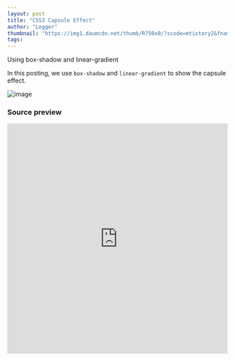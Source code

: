 ```yaml
---
layout: post
title: "CSS3 Capsule Effect"
author: "Logger"
thumbnail: "https://img1.daumcdn.net/thumb/R750x0/?scode=mtistory2&fname=https%3A%2F%2Ft1.daumcdn.net%2Fcfile%2Ftistory%2F250F9236583FF66301"
tags: 
---
```



Using box-shadow and linear-gradient

In this posting, we use `box-shadow` and `linear-gradient` to show the capsule effect.

![image](https://t1.daumcdn.net/cfile/tistory/250F9236583FF66301)

### Source preview

<iframe allowfullscreen="true" allowpaymentrequest="true" allowtransparency="true" class="cp_embed_iframe " frameborder="0" height="527" width="100%" name="cp_embed_1" scrolling="no" src="https://codepen.io/jaehee/embed/JbOzqN?height=527&amp;theme-id=19458&amp;slug-hash=JbOzqN&amp;default-tab=result&amp;user=jaehee&amp;embed-version=2&amp;pen-title=%EC%BA%A1%EC%8A%90%20%ED%9A%A8%EA%B3%BC&amp;name=cp_embed_1" style="width: 100%; overflow:hidden; display:block;" title="캡슐 효과" loading="lazy" id="cp_embed_JbOzqN"></iframe>